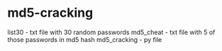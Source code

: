 # md5-cracking

list30 - txt file with 30 random passwords 
md5_cheat - txt file with 5 of those passwords in md5 hash
md5_cracking - py file 
